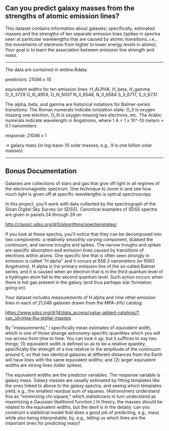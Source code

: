 
Can you predict galaxy masses from the strengths of atomic emission lines?
---

This dataset contains information about galaxies; specifically, estimated
masses and the strengths of ten separate emission lines (spikes in spectra 
seen at particular wavelengths that are caused by atomic transitions, i.e., 
the movements of electrons from higher to lower energy levels in atoms).
Your goal is to learn the association between emission line strength and
mass.

---

The data are contained in emline.Rdata:

predictors: 21046 x 10

   equivalent widths for ten emission lines: 
      H_ALPHA, H_beta, H_gamma
      O_II_3729
      O_III_4959, O_III_5007
      N_II_6548, N_II_6584
      S_II_6717, S_II_6731

   The alpha, beta, and gamma are historical notations for Balmer-series
      transitions.
   The Roman numerals indicate ionization state: O_II is oxygen missing 
      one electron, O_III is oxygen missing two electrons, etc.
   The Arabic numerals indicate wavelength in Angstroms, where 
      1 A = 1 x 10^-10 meters = 0.1 nanometers

response: 21046 x 1

   -> galaxy mass (in log-base-10 solar masses; e.g., 9 is one billion
      solar masses)

---

Bonus Documentation
---

Galaxies are collections of stars and gas that give off light in all regimes
of the electromagnetic spectrum. One technique to zoom in and see how much
light is given off at specific wavelengths is optical spectroscopy. 

In this project, you'll work with data collected by the spectrograph of the 
Sloan Digital Sky Survey (or SDSS). Canonical examples of SDSS spectra are
given in panels 24 through 29 on

http://classic.sdss.org/dr5/algorithms/spectemplates/

If you look at these spectra, you'll notice that they can be decomposed into
two components: a relatively smoothly varying component, dubbed the continuum,
and narrow troughs and spikes. The narrow troughs and spikes are specific
absorption and emission lines caused by transitions of electrons within atoms.
One specific line that is often seen strongly in emission is called "H alpha"
and it occurs at 656.3 nanometers (or 6563 Angstroms). H alpha is the primary
emission line of the so-called Balmer series, and it is caused when an
electron that is in the third quantum level of a hydrogen atom fall to the
second quantum level. Such action occurs when there is hot gas present in 
the galaxy (and thus perhaps star formation going on). 

Your dataset includes measurements of H alpha and nine other emission lines in
each of 21,046 galaxies drawn from the MPA-JHU catalog:

https://www.sdss.org/dr14/data_access/value-added-catalogs/?vac_id=mpa-jhu-stellar-masses

By "measurements," I specifically mean estimates of <i>equivalent width</i>,
which is one of those strange astronomy-specific quantities which you will
run across from time to time. You can look it up, but it suffices to say two
things: (1) equivalent width is defined so as to be a relative quantity, 
specifically the strength of a line relative to the amplitude of the 
continuum around it, so that two identical galaxies at different distances
from the Earth will have lines with the same equivalent widths; and (2)
larger equivalent widths are strong lines (taller spikes).

The equivalent widths are the predictor variables. The response variable
is galaxy mass. Galaxy masses are usually estimated by fitting templates like the
ones linked to above to the galaxy spectra, and seeing which templates
yield, e.g., the smallest residual sum of squares. (Astronomers understand
this as "minimizing chi-square," which statisticians in turn understand as 
maximizing a Gaussian likelihood function.) In theory, the masses
should be related to the equivalent widths, but the devil is in the
details: can you construct a statistical model that does a good job of
predicting, e.g., mass while also being interpretable, by, e.g., telling
us which lines are the important ones for predicting mass?

